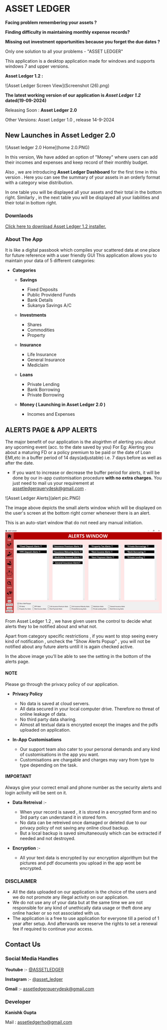 <!-- Google tag (gtag.js) -->
<script async src="https://www.googletagmanager.com/gtag/js?id=G-RS09HLL3NX"></script>
<script>
  window.dataLayer = window.dataLayer || [];
  function gtag(){dataLayer.push(arguments);}
  gtag('js', new Date());

  gtag('config', 'G-RS09HLL3NX');
</script>

# **ASSET LEDGER**

**Facing problem remembering your assets ?**

**Finding difficulty in maintaining monthly expense records?**

**Missing out investment opportunities because you forget the due dates ?**

Only one solution to all your problems - "ASSET LEDGER"

This application is a desktop application made for windows and supports windows 7 and upper versions.

**Asset Ledger 1.2 :**

![Asset Ledger Screen View](Screenshot (26).png)

**The latest working version of our application is *Asset Ledger 1.2* dated(19-09-2024)**

Releasing Soon : **Asset Ledger 2.0**

Other Versions: Asset Ledger 1.0 , release 14-9-2024

## **New Launches in Asset Ledger 2.0**

![Asset ledger 2.0 Home](home 2.0.PNG)

In this version, We have added an option of "Money" where users can add their incomes and expenses and keep record of their monthly budget.

Also , we are introducing **Asset Ledger Dashboard** for the first time in this version . Here you can see the summary of your assets in an orderly format with a category wise distribution.

In one table you will be displayed all your assets and their total in the bottom right. Similarly , in the next table you will be displayed all your liabilities and their total in bottom right.


### **Downlaods**

[Click here to download Asset Ledger 1.2 installer.](https://assetledger.github.io/aboutus/downloads.html)


### **About The App**
It is like a digital passbook which compiles your scattered data at one place for future reference with a user friendly GUI
This application allows you to maintain your data of 5 different categories:


* **Categories**
  - **Savings**
    - Fixed Deposits
    - Public Providend Funds
    - Bank Details
    - Sukanya Savings A/C

  - **Investments**
    - Shares
    - Commodities
    - Property
      
  - **Insurance**
    - Life Insurance
    - General Insurance
    - Mediclaim
      
  - **Loans**
    - Private Lending
    - Bank Borrowing
    - Private Borrowing
      
  - **Money ( Launching in Asset Ledger 2.0 )**
    - Incomes and Expenses
          
## **ALERTS PAGE & APP ALERTS**

The major benefit of our application is the alogirthm of alerting you about any upcoming event (acc. to the date saved by you)
For Eg: Alerting you about a maturing FD or a policy premium to be paid or the date of Loan EMI,etc in a buffer period of 14 days(adjustable) i.e. 7 days before as well as after the date.

* If you want to increase or decrease the buffer period for alerts, it will be done by our in-app customisation procedure **with no extra charges.** You just need to mail us your requirement at assetledgerquerydesk@gmail.com .

![Asset Ledger Alerts](alert pic.PNG)

The image above depicts the small alerts window which will be displayed on the user's screen at the bottom right corner whenever there is an alert.

This is an auto-start window that do not need any manual initiation.

![Alerts Window](Capture.PNG)

From Asset Ledger 1.2 , we have given users the control to decide what alerts they to be notified about and what not.

Apart from category specific restrictions , if you want to stop seeing every kind of notification , uncheck the "Show Alerts Popup" , you will not be notified about any future alerts untill it is again checked active.

In the above image you'll be able to see the setting in the bottom of the alerts page.

 
#### **NOTE**
 Please go through the privacy policy of our application.
* **Privacy Policy**
  - No data is saved at cloud servers.
  - All data secured in your local computer drive. Therefore no threat of online leakage of data.
  - No third party data sharing.
  - Almost all textual data is encrypted except the images and the pdfs uploaded on application.
 
* **In-App Customisations**
  - Our support team also cater to your personal demands and any kind of customisations in the app you want.
  - Customisations are chargable and charges may vary from type to type depending on the task.

#### **IMPORTANT**
Always give your correct email and phone number as the security alerts and login activity will be sent on it.
* **Data Retreival** :-
  - When your record is saved , it is stored in a encrypted form and no 3rd party can understand it in stored form.
  - No data can be retreived once damaged or deleted due to our privacy policy of not saving any online cloud backup.
  - But a local backup is saved simultaneously which can be extracted if needed and not destroyed.

* **Encryption** :-
  - All your text data is encrypted by our encryption algorithym but the pictures and pdf documents you upload in the app wont be encrypted.

### **DISCLAIMER**
  - All the data uploaded on our application is the choice of the users and we do not promote any illegal activity on our application.
  - We do not use any of your data but at the same time we are not responsible for any kind of unethically data usage or theft done any online hacker or so not associated with us.
  - The application is a free to use application for everyone till a period of 1 year after setup. And afterwards we reserve the rights to set a renewal fee if required to continue your access.

## **Contact Us**
### **Social Media Handles**
 **Youtube** :- [@ASSETLEDGER](https://www.youtube.com/channel/UCQs_T-zgMnMY3a4AU0Ps9hw)

**Instagram** :- [@asset_ledger](https://www.instagram.com/asset_ledger?igsh=amhzOGw5MWJjaGcw)
 
 **Gmail** :- [assetledgerquerydesk@gmail.com](https://www.gmail.com)

### **Developer**
**Kanishk Gupta**

Mail : assetledgerho@gmail.com
